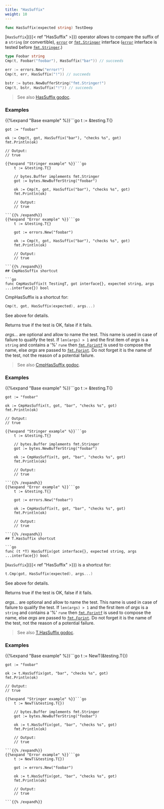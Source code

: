```yaml
---
title: "HasSuffix"
weight: 10
---
```


```go
func HasSuffix(expected string) TestDeep
```

[`HasSuffix`]({{< ref "HasSuffix" >}}) operator allows to compare the suffix of a `string` (or
convertible), [`error`](https://golang.org/pkg/builtin/#error) or [`fmt.Stringer`](https://golang.org/pkg/fmt/#Stringer) interface ([`error`](https://golang.org/pkg/builtin/#error) interface is
tested before [`fmt.Stringer`](https://golang.org/pkg/fmt/#Stringer).)

```go
type Foobar string
Cmp(t, Foobar("foobar"), HasSuffix("bar")) // succeeds

err := errors.New("error!")
Cmp(t, err, HasSuffix("!")) // succeeds

bstr := bytes.NewBufferString("fmt.Stringer!")
Cmp(t, bstr, HasSuffix("!")) // succeeds
```


> See also [<i class='fas fa-book'></i> HasSuffix godoc](https://godoc.org/github.com/maxatome/go-testdeep#HasSuffix).

### Examples

{{%expand "Base example" %}}```go
	t := &testing.T{}

	got := "foobar"

	ok := Cmp(t, got, HasSuffix("bar"), "checks %s", got)
	fmt.Println(ok)

	// Output:
	// true

```{{% /expand%}}
{{%expand "Stringer example" %}}```go
	t := &testing.T{}

	// bytes.Buffer implements fmt.Stringer
	got := bytes.NewBufferString("foobar")

	ok := Cmp(t, got, HasSuffix("bar"), "checks %s", got)
	fmt.Println(ok)

	// Output:
	// true

```{{% /expand%}}
{{%expand "Error example" %}}```go
	t := &testing.T{}

	got := errors.New("foobar")

	ok := Cmp(t, got, HasSuffix("bar"), "checks %s", got)
	fmt.Println(ok)

	// Output:
	// true

```{{% /expand%}}
## CmpHasSuffix shortcut

```go
func CmpHasSuffix(t TestingT, got interface{}, expected string, args ...interface{}) bool
```

CmpHasSuffix is a shortcut for:

```go
Cmp(t, got, HasSuffix(expected), args...)
```

See above for details.

Returns true if the test is OK, false if it fails.

*args...* are optional and allow to name the test. This name is
used in case of failure to qualify the test. If `len(args) > 1` and
the first item of *args* is a `string` and contains a '%' `rune` then
[`fmt.Fprintf`](https://golang.org/pkg/fmt/#Fprintf) is used to compose the name, else *args* are passed to
[`fmt.Fprint`](https://golang.org/pkg/fmt/#Fprint). Do not forget it is the name of the test, not the
reason of a potential failure.


> See also [<i class='fas fa-book'></i> CmpHasSuffix godoc](https://godoc.org/github.com/maxatome/go-testdeep#CmpHasSuffix).

### Examples

{{%expand "Base example" %}}```go
	t := &testing.T{}

	got := "foobar"

	ok := CmpHasSuffix(t, got, "bar", "checks %s", got)
	fmt.Println(ok)

	// Output:
	// true

```{{% /expand%}}
{{%expand "Stringer example" %}}```go
	t := &testing.T{}

	// bytes.Buffer implements fmt.Stringer
	got := bytes.NewBufferString("foobar")

	ok := CmpHasSuffix(t, got, "bar", "checks %s", got)
	fmt.Println(ok)

	// Output:
	// true

```{{% /expand%}}
{{%expand "Error example" %}}```go
	t := &testing.T{}

	got := errors.New("foobar")

	ok := CmpHasSuffix(t, got, "bar", "checks %s", got)
	fmt.Println(ok)

	// Output:
	// true

```{{% /expand%}}
## T.HasSuffix shortcut

```go
func (t *T) HasSuffix(got interface{}, expected string, args ...interface{}) bool
```

[`HasSuffix`]({{< ref "HasSuffix" >}}) is a shortcut for:

```go
t.Cmp(got, HasSuffix(expected), args...)
```

See above for details.

Returns true if the test is OK, false if it fails.

*args...* are optional and allow to name the test. This name is
used in case of failure to qualify the test. If `len(args) > 1` and
the first item of *args* is a `string` and contains a '%' `rune` then
[`fmt.Fprintf`](https://golang.org/pkg/fmt/#Fprintf) is used to compose the name, else *args* are passed to
[`fmt.Fprint`](https://golang.org/pkg/fmt/#Fprint). Do not forget it is the name of the test, not the
reason of a potential failure.


> See also [<i class='fas fa-book'></i> T.HasSuffix godoc](https://godoc.org/github.com/maxatome/go-testdeep#T.HasSuffix).

### Examples

{{%expand "Base example" %}}```go
	t := NewT(&testing.T{})

	got := "foobar"

	ok := t.HasSuffix(got, "bar", "checks %s", got)
	fmt.Println(ok)

	// Output:
	// true

```{{% /expand%}}
{{%expand "Stringer example" %}}```go
	t := NewT(&testing.T{})

	// bytes.Buffer implements fmt.Stringer
	got := bytes.NewBufferString("foobar")

	ok := t.HasSuffix(got, "bar", "checks %s", got)
	fmt.Println(ok)

	// Output:
	// true

```{{% /expand%}}
{{%expand "Error example" %}}```go
	t := NewT(&testing.T{})

	got := errors.New("foobar")

	ok := t.HasSuffix(got, "bar", "checks %s", got)
	fmt.Println(ok)

	// Output:
	// true

```{{% /expand%}}
